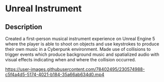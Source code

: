 # Unreal Instrument

## Description
Created a first-person musical instrument experience on Unreal Engine 5 where the player is able to shoot on objects and use keystrokes to produce their own music in a Cyberpunk environment. Made use of collisions to trigger events which produce background music and spatialized audio with visual effects indicating when and where the collision occurred.

https://user-images.githubusercontent.com/78402495/230574988-c5f4a4d5-5174-4021-b184-35a66ab634d0.mp4
